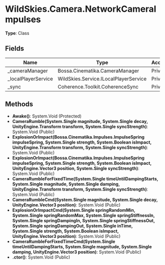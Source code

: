 ﻿# WildSkies.Camera.NetworkCameraImpulses

**Type**: Class

## Fields

| Name | Type | Access |
|------|------|--------|
| _cameraManager | Bossa.Cinematika.CameraManager | Private |
| _localPlayerService | WildSkies.Service.ILocalPlayerService | Private |
| _sync | Coherence.Toolkit.CoherenceSync | Private |

## Methods

- **Awake()**: System.Void (Protected)
- **CameraRumble(System.Single magnitude, System.Single decay, UnityEngine.Transform transform, System.Single syncStrength)**: System.Void (Public)
- **ExplosionOrImpact(Bossa.Cinematika.Impulses.ImpulseSpring impulseSpring, System.Single strength, System.Boolean isImpact, UnityEngine.Transform transform, System.Single syncStrength)**: System.Void (Public)
- **ExplosionOrImpact(Bossa.Cinematika.Impulses.ImpulseSpring impulseSpring, System.Single strength, System.Boolean isImpact, UnityEngine.Vector3 position, System.Single syncStrength)**: System.Void (Public)
- **CameraRumbleForFixedTime(System.Single timeUntilDampingStarts, System.Single magnitude, System.Single damping, UnityEngine.Transform transform, System.Single syncStrength)**: System.Void (Public)
- **CameraRumbleCmd(System.Single magnitude, System.Single decay, UnityEngine.Vector3 position)**: System.Void (Public)
- **ExplosionOrImpactCmd(System.Single springRandomMin, System.Single springRandomMax, System.Single springStiffnessIn, System.Single springDampingIn, System.Single springStiffnessOut, System.Single springDampingOut, System.Single inTime, System.Single strength, System.Boolean isImpact, UnityEngine.Vector3 position)**: System.Void (Public)
- **CameraRumbleForFixedTimeCmd(System.Single timeUntilDampingStarts, System.Single magnitude, System.Single damping, UnityEngine.Vector3 position)**: System.Void (Public)
- **.ctor()**: System.Void (Public)

